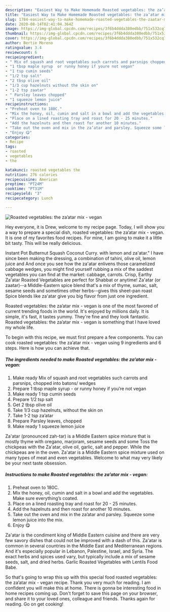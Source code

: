 ```yaml
---
description: "Easiest Way to Make Homemade Roasted vegetables: the za’atar mix - vegan"
title: "Easiest Way to Make Homemade Roasted vegetables: the za’atar mix - vegan"
slug: 1784-easiest-way-to-make-homemade-roasted-vegetables-the-zaatar-mix-vegan
date: 2020-08-14T02:41:04.364Z
image: https://img-global.cpcdn.com/recipes/3f6b4ddda380edbb/751x532cq70/roasted-vegetables-the-zaatar-mix-vegan-recipe-main-photo.jpg
thumbnail: https://img-global.cpcdn.com/recipes/3f6b4ddda380edbb/751x532cq70/roasted-vegetables-the-zaatar-mix-vegan-recipe-main-photo.jpg
cover: https://img-global.cpcdn.com/recipes/3f6b4ddda380edbb/751x532cq70/roasted-vegetables-the-zaatar-mix-vegan-recipe-main-photo.jpg
author: Bertie Moreno
ratingvalue: 3.4
reviewcount: 6
recipeingredient:
- " Mix of squash and root vegetables such carrots and parsnips chopped into batons wedges"
- "1 tbsp maple syrup  or runny honey if youre not vegan"
- "1 tsp cumin seeds"
- "1/2 tsp salt"
- "2 tbsp olive oil"
- "1/3 cup hazelnuts without the skin on"
- "1-2 tsp zaatar"
- " Parsley leaves chopped"
- "1 squeeze lemon juice"
recipeinstructions:
- "Preheat oven to 180C."
- "Mix the honey, oil, cumin and salt in a bowl and add the vegetables. Make sure everything’s coated."
- "Place on a lined roasting tray and roast for 20 - 25 minutes."
- "Add the hazelnuts and then roast for another 10 minutes."
- "Take out the oven and mix in the za’atar and parsley. Squeeze some lemon juice into the mix."
- "Enjoy 😋"
categories:
- Recipe
tags:
- roasted
- vegetables
- the

katakunci: roasted vegetables the 
nutrition: 276 calories
recipecuisine: American
preptime: "PT24M"
cooktime: "PT31M"
recipeyield: "3"
recipecategory: Lunch

---
```



![Roasted vegetables: the za’atar mix - vegan](https://img-global.cpcdn.com/recipes/3f6b4ddda380edbb/751x532cq70/roasted-vegetables-the-zaatar-mix-vegan-recipe-main-photo.jpg)

Hey everyone, it is Drew, welcome to my recipe page. Today, I will show you a way to prepare a special dish, roasted vegetables: the za’atar mix - vegan. It is one of my favorites food recipes. For mine, I am going to make it a little bit tasty. This will be really delicious.

Instant Pot Butternut Squash Coconut Curry. with lemon and za&#39;atar.&#34; I have since been making the dressing, a combination of tahini, olive oil, lemon juice and And once you see how the za&#39;atar enlivens those caramelized cabbage wedges, you might find yourself rubbing a mix of the saddest vegetables you can find at the market: cabbage, carrots. Crisp, Earthy Za&#39;atar Roasted Vegetables are perfect for Shabbat or anytime! Za&#39;atar (or zaatar)--a Middle-Eastern spice blend that&#39;s a mix of thyme, sumac, salt, sesame seeds and sometimes other herbs--gives this sheet-pan roast Spice blends like za&#39;atar give you big flavor from just one ingredient.

Roasted vegetables: the za’atar mix - vegan is one of the most favored of current trending foods in the world. It's enjoyed by millions daily. It is simple, it's fast, it tastes yummy. They're fine and they look fantastic. Roasted vegetables: the za’atar mix - vegan is something that I have loved my whole life.


To begin with this recipe, we must first prepare a few components. You can cook roasted vegetables: the za’atar mix - vegan using 9 ingredients and 6 steps. Here is how you can achieve that.

<!--inarticleads1-->

##### The ingredients needed to make Roasted vegetables: the za’atar mix - vegan:

1. Make ready  Mix of squash and root vegetables such carrots and parsnips, chopped into batons/ wedges
1. Prepare 1 tbsp maple syrup - or runny honey if you’re not vegan
1. Make ready 1 tsp cumin seeds
1. Prepare 1/2 tsp salt
1. Get 2 tbsp olive oil
1. Take 1/3 cup hazelnuts, without the skin on
1. Take 1-2 tsp za’atar
1. Prepare  Parsley leaves, chopped
1. Make ready 1 squeeze lemon juice


Za&#39;atar (pronounced zah-tar) is a Middle Eastern spice mixture that is mostly thyme with oregano, marjoram, sesame seeds and some Toss the chickpeas with the Za&#39;atar, olive oil, garlic, salt and pepper. While the chickpeas are in the oven. Za&#39;atar is a Middle Eastern spice mixture used on many types of meat and even vegetables. Welcome to what may very likely be your next taste obsession. 

<!--inarticleads2-->

##### Instructions to make Roasted vegetables: the za’atar mix - vegan:

1. Preheat oven to 180C.
1. Mix the honey, oil, cumin and salt in a bowl and add the vegetables. Make sure everything’s coated.
1. Place on a lined roasting tray and roast for 20 - 25 minutes.
1. Add the hazelnuts and then roast for another 10 minutes.
1. Take out the oven and mix in the za’atar and parsley. Squeeze some lemon juice into the mix.
1. Enjoy 😋


Za&#39;atar is the condiment king of Middle Eastern cuisine and there are very few savory dishes that could not be improved with a dash of this. Za&#39;atar is common in several countries in the Middle East and Mediterranean regions. And it&#39;s especially popular in Lebanon, Palestine, Israel, and Syria. The exact herbs and spices used vary, but typically include a mix of sesame seeds, salt, and dried herbs. Garlic Roasted Vegetables with Lentils Food Babe. 

So that's going to wrap this up with this special food roasted vegetables: the za’atar mix - vegan recipe. Thank you very much for reading. I am confident you will make this at home. There is gonna be interesting food in home recipes coming up. Don't forget to save this page on your browser, and share it to your loved ones, colleague and friends. Thanks again for reading. Go on get cooking!
